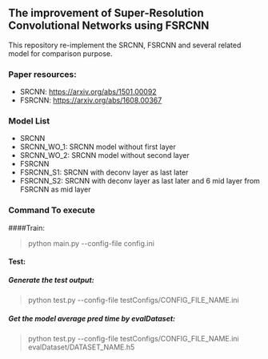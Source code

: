 ## The improvement of Super-Resolution Convolutional Networks using FSRCNN
This repository re-implement the SRCNN, FSRCNN  and several related model for comparison purpose.
### Paper resources: 
- SRCNN: https://arxiv.org/abs/1501.00092
- FSRCNN: https://arxiv.org/abs/1608.00367


### Model List
- SRCNN
- SRCNN_WO_1: SRCNN model without first layer
- SRCNN_WO_2: SRCNN model without second layer
- FSRCNN
- FSRCNN_S1: SRCNN with deconv layer as last later 
- FSRCNN_S2: SRCNN with deconv layer as last later and 6 mid layer from FSRCNN as mid layer

### Command To execute
####Train:
>python main.py --config-file config.ini

#### Test:
##### Generate the test output:
>python test.py --config-file testConfigs/CONFIG_FILE_NAME.ini
##### Get the model average pred time by evalDataset:
>python test.py --config-file testConfigs/CONFIG_FILE_NAME.ini evalDataset/DATASET_NAME.h5
